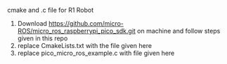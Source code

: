 cmake and .c file for R1 Robot

1. Download https://github.com/micro-ROS/micro_ros_raspberrypi_pico_sdk.git on machine and follow steps given in this repo
2. replace CmakeLists.txt with the file given here
3. replace pico_micro_ros_example.c with file given here 

